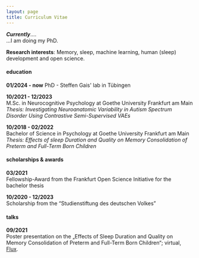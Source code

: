 ```yaml
---
layout: page
title: Curriculum Vitae
---
```

***Currently***....  
    ...I am doing my PhD.

**Research interests**: Memory, sleep, machine learning, human (sleep) development and open science.  
#### education

**01/2024 - now**
PhD - Steffen Gais' lab in Tübingen

**10/2021 - 12/2023**   
M.Sc. in Neurocognitive Psychology at Goethe University Frankfurt am Main
*Thesis: Investigating Neuroanatomic Variability in Autism Spectrum Disorder Using Contrastive Semi-Supervised VAEs*

**10/2018 - 02/2022**  
Bachelor of Science in Psychology at Goethe University Frankfurt am Main  
*Thesis: Effects of sleep Duration and Quality on Memory Consolidation of Preterm and Full-Term Born Children*

#### scholarships & awards
**03/2021**  
Fellowship-Award from the Frankfurt Open Science Initiative for the bachelor thesis

**10/2020 - 12/2023**   
Scholarship from the “Studienstiftung des deutschen Volkes”

#### talks

**09/2021**   
Poster presentation on the „Effects of Sleep Duration and Quality on Memory Consolidation of Preterm and Full-Term Born Children“; virtual, [Flux](https://fluxsociety.org/2021-virtual-congress/).
